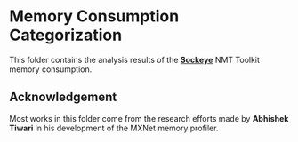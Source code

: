 # Memory Consumption Categorization

This folder contains the analysis results of the [**Sockeye**](https://github.com/awslabs/sockeye) 
NMT Toolkit memory consumption.

## Acknowledgement

Most works in this folder come from the research efforts made by **Abhishek Tiwari** in his 
development of the MXNet memory profiler.